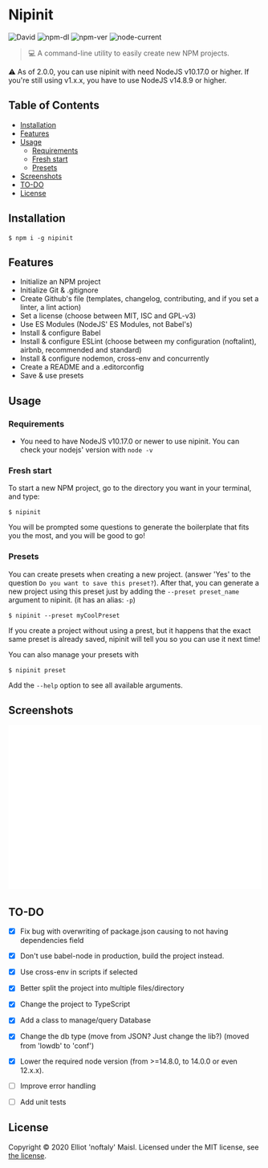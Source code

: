 # Nipinit

![David](https://img.shields.io/david/noftaly/nipinit)
![npm-dl](https://img.shields.io/npm/dm/nipinit)
![npm-ver](https://img.shields.io/npm/v/nipinit)
![node-current](https://img.shields.io/node/v/nipinit)

> 💻 A command-line utility to easily create new NPM projects.

:warning: As of 2.0.0, you can use nipinit with need NodeJS v10.17.0 or higher. If you're still using v1.x.x, you have to use NodeJS v14.8.9 or higher.


## Table of Contents
- [Installation](#installation)
- [Features](#features)
- [Usage](#usage)
  - [Requirements](#requirements)
  - [Fresh start](#fresh-start)
  - [Presets](#presets)
- [Screenshots](#screenshots)
- [TO-DO](#to-do)
- [License](#license)


## Installation

```shell
$ npm i -g nipinit
```


## Features

- Initialize an NPM project
- Initialize Git & .gitignore
- Create Github's file (templates, changelog, contributing, and if you set a linter, a lint action)
- Set a license (choose between MIT, ISC and GPL-v3)
- Use ES Modules (NodeJS' ES Modules, not Babel's)
- Install & configure Babel
- Install & configure ESLint (choose between my configuration (noftalint), airbnb, recommended and standard)
- Install & configure nodemon, cross-env and concurrently
- Create a README and a .editorconfig
- Save & use presets


## Usage

### Requirements

- You need to have NodeJS v10.17.0 or newer to use nipinit. You can check your nodejs' version with `node -v`

### Fresh start

To start a new NPM project, go to the directory you want in your terminal, and type:
```shell
$ nipinit
```
You will be prompted some questions to generate the boilerplate that fits you the most, and you will be good to go!

### Presets

You can create presets when creating a new project. (answer 'Yes' to the question `Do you want to save this preset?`).
After that, you can generate a new project using this preset just by adding the `--preset preset_name` argument to nipinit. (it has an alias: `-p`)
```shell
$ nipinit --preset myCoolPreset
```

If you create a project without using a prest, but it happens that the exact same preset is already saved, nipinit will tell you so you can use it next time!

You can also manage your presets with
```shell
$ nipinit preset
```
Add the `--help` option to see all available arguments.


## Screenshots

![Nipinit Screenshot where we can see all the prompts asked and the success messages](./assets/nipinit-screenshot.svg)


## TO-DO

- [x] Fix bug with overwriting of package.json causing to not having dependencies field
- [x] Don't use babel-node in production, build the project instead.
- [x] Use cross-env in scripts if selected
- [x] Better split the project into multiple files/directory
- [x] Change the project to TypeScript
- [x] Add a class to manage/query Database
- [x] Change the db type (move from JSON? Just change the lib?) (moved from 'lowdb' to 'conf')
- [x] Lower the required node version (from >=14.8.0, to 14.0.0 or even 12.x.x).
- [ ] Improve error handling
- [ ] Add unit tests


## License

Copyright © 2020 Elliot 'noftaly' Maisl. Licensed under the MIT license, see [the license](./LICENSE).
